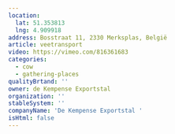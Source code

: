```yaml
---
location:
  lat: 51.353813
  lng: 4.909918
address: Bosstraat 11, 2330 Merksplas, België
article: veetransport
video: https://vimeo.com/816361683
categories:
  - cow
  - gathering-places
qualityBrtand: ''
owner: de Kempense Exportstal
organization: ''
stableSystem: ''
companyName: 'De Kempense Exportstal '
isHtml: false
---
```

